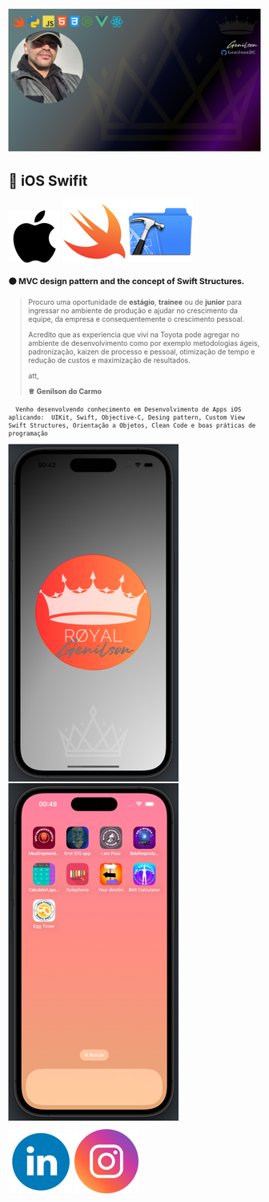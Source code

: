 ![GenilsonDC Banner](Documentation/GitGenilsonDC.png)

# 🧡 iOS Swifit  

![Apple Logo](Documentation/appleLogo.png) ![Swift](Documentation/swift.png)      ![XCode](Documentation/Xcode.png)



###     🟠 MVC design pattern and the concept of Swift Structures. 

> Procuro uma oportunidade de **estágio**, **trainee** ou de **junior** para ingressar no ambiente de produção e ajudar no crescimento da equipe, da empresa e consequentemente o crescimento pessoal.
>
> Acredito que as experiencia que vivi na Toyota pode agregar no ambiente de desenvolvimento como por exemplo metodologias ágeis, padronização, kaizen de processo e pessoal, otimização de tempo e redução de custos e maximização de resultados. 
>
>
>  att,
>
> **♕** **Genilson do Carmo**

####  

```
  Venho desenvolvendo conhecimento em Desenvolvimento de Apps iOS aplicando:  UIKit, Swift, Objective-C, Desing pattern, Custom View Swift Structures, Orientação a Objetos, Clean Code e boas práticas de programação
```



![Splash](Documentation/LauncScreen.png) ![Splash](Documentation/HomeScreen.png)



[![linkedin](Documentation/linkedin_icon.png)](https://www.linkedin.com/in/genilson-do-carmo-8a42b89a/)             [![instagrm](Documentation/instag.png)](https://www.instagram.com/genilson_carmo/) 

